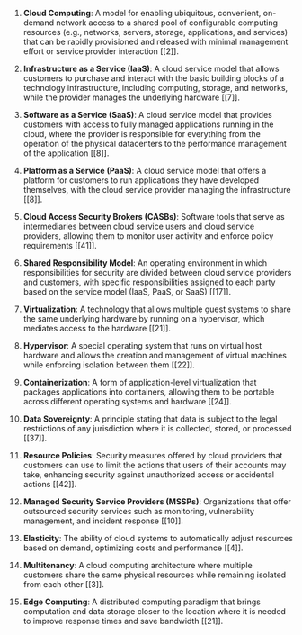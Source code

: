 
1. **Cloud Computing**: A model for enabling ubiquitous, convenient, on-demand network access to a shared pool of configurable computing resources (e.g., networks, servers, storage, applications, and services) that can be rapidly provisioned and released with minimal management effort or service provider interaction [[2]].

2. **Infrastructure as a Service (IaaS)**: A cloud service model that allows customers to purchase and interact with the basic building blocks of a technology infrastructure, including computing, storage, and networks, while the provider manages the underlying hardware [[7]].

3. **Software as a Service (SaaS)**: A cloud service model that provides customers with access to fully managed applications running in the cloud, where the provider is responsible for everything from the operation of the physical datacenters to the performance management of the application [[8]].

4. **Platform as a Service (PaaS)**: A cloud service model that offers a platform for customers to run applications they have developed themselves, with the cloud service provider managing the infrastructure [[8]].

5. **Cloud Access Security Brokers (CASBs)**: Software tools that serve as intermediaries between cloud service users and cloud service providers, allowing them to monitor user activity and enforce policy requirements [[41]].

6. **Shared Responsibility Model**: An operating environment in which responsibilities for security are divided between cloud service providers and customers, with specific responsibilities assigned to each party based on the service model (IaaS, PaaS, or SaaS) [[17]].

7. **Virtualization**: A technology that allows multiple guest systems to share the same underlying hardware by running on a hypervisor, which mediates access to the hardware [[21]].

8. **Hypervisor**: A special operating system that runs on virtual host hardware and allows the creation and management of virtual machines while enforcing isolation between them [[22]].

9. **Containerization**: A form of application-level virtualization that packages applications into containers, allowing them to be portable across different operating systems and hardware [[24]].

10. **Data Sovereignty**: A principle stating that data is subject to the legal restrictions of any jurisdiction where it is collected, stored, or processed [[37]].

11. **Resource Policies**: Security measures offered by cloud providers that customers can use to limit the actions that users of their accounts may take, enhancing security against unauthorized access or accidental actions [[42]].

12. **Managed Security Service Providers (MSSPs)**: Organizations that offer outsourced security services such as monitoring, vulnerability management, and incident response [[10]].

13. **Elasticity**: The ability of cloud systems to automatically adjust resources based on demand, optimizing costs and performance [[4]].

14. **Multitenancy**: A cloud computing architecture where multiple customers share the same physical resources while remaining isolated from each other [[3]].

15. **Edge Computing**: A distributed computing paradigm that brings computation and data storage closer to the location where it is needed to improve response times and save bandwidth [[21]].

